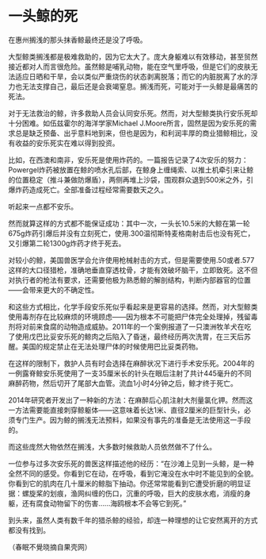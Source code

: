 # 一头鲸的死

在惠州搁浅的那头抹香鲸最终还是没了呼吸。 

大型鲸类搁浅都是极难救助的，因为它太大了。庞大身躯难以有效移动，甚至贸然接近都对人而言很危险。虽然鲸是哺乳动物，能在空气里呼吸，但是它们的皮肤无法适应日晒和干旱，会以类似严重烧伤的状态剥离脱落；而它的内脏脱离了水的浮力也无法支撑自己，最后还是会衰竭窒息。搁浅而死，可能对于一头鲸是最痛苦的死法。 

对于无法救治的鲸，许多救助人员会认同安乐死。然而，对大型鲸类执行安乐死却十分困难。如伍兹霍尔的海洋学家Michael J.Moore所言，固然是因为安乐死的需求总是缺乏预备、出乎意料地到来，但也是因为，和利润丰厚的商业猎鲸相比，没有收益的安乐死实在难以得到投资。 

比如，在西澳和南非，安乐死是使用炸药的。一篇报告记录了4次安乐的努力：Powergel炸药被放置在鲸的喷水孔后部，在鲸身上缠绳索、以推土机牵引来让鲸的位置稳定（推斗兼做防爆盾），两侧再堆上沙袋，围观群众退到500米之外，引爆炸药造成死亡。全部准备过程经常需要数天之久。 

听起来一点都不安乐。 

然而就算这样的方式都不能保证成功：其中一次，一头长10.5米的大鲸在第一轮675g炸药引爆后并没有立刻死亡，使用.300温彻斯特麦格南射击后也没有死亡，又引爆第二轮1300g炸药才终于死去。 

对较小的鲸，美国兽医学会允许使用枪械射击的方式，但是需要使用.50或者.577这样的大口径猎枪，准确地垂直穿透枕骨，才能有效破坏脑干，立即致死。这不但对执行者的枪法有要求，还需要他极为熟悉鲸的解剖结构，判断内部器官的位置——会带来更大的不确定性。 

和这些方式相比，化学手段安乐死似乎看起来是更容易的选择。然而，对大型鲸类使用毒剂存在比较麻烦的环境顾虑——因为根本不可能把尸体完全处理掉，残留毒剂将对前来食腐的动物造成威胁。2011年的一个案例报道了一只澳洲牧羊犬在吃了使用戊巴比妥安乐死的鲸肉之后陷入了昏迷，最终经历两次洗胃，在三天后苏醒。美国的规定禁止在无法处理尸体的时候使用巴比妥类药物。 

在这样的限制下，救护人员有时会选择在麻醉状况下进行手术安乐死。2004年的一例露脊鲸安乐死使用了一支35厘米长的针头在眼后注射了共计445毫升的不同麻醉药物，然后切开了尾部大血管。流血1小时4分钟之后，鲸才终于死亡。 

2014年研究者开发出了一种新的方法：在麻醉后心肌注射大剂量氯化钾。然而这一方法需要能直接刺穿鲸躯体——这意味着长达1米、直径2厘米的巨型针头，必须专门生产。因为鲸的搁浅无法预料，如果没有事先的准备是无法使用这一手段的。 

而这些庞然大物依然在搁浅，大多数时候救助人员依然做不了什么。 

一位参与过多次安乐死的兽医这样描述他的经历：“在沙滩上见到一头鲸，是一种全然不同的感受。你看到它在动，在呼吸，看到它淹没在水中时不能见到的全貌。你看到它的肌肉在几十厘米的鲸脂下抽动。你还常常能看到它遭受折磨的明显证据：螺旋桨的划痕，渔网纠缠的伤口，沉重的呼吸，巨大的皮肤水疱，消瘦的身躯，还有腐食动物留下的伤害……海鸥根本不会等它到死。” 

到头来，虽然人类有数千年的猎杀鲸的经验，却连一种理想的让它安然离开的方式都没有找到。 

（春眠不覺晓摘自果壳网）